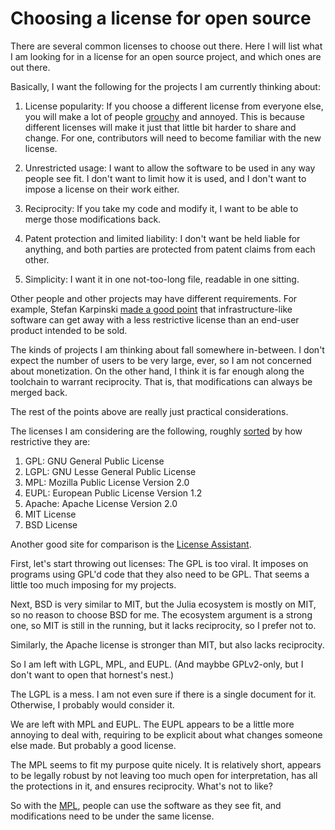 # Choosing a license for open source

There are several common licenses to choose out there. Here I will list what I
am looking for in a license for an open source project, and which ones are out
there.

Basically, I want the following for the projects I am currently thinking about:

 1. License popularity: If you choose a different license from everyone
    else, you will make a lot of people
    [grouchy](https://discourse.julialang.org/t/package-license/7109/4) and
    annoyed. This is because different licenses will make it just that
    little bit harder to share and change. For one, contributors will need
    to become familiar with the new license.

 2. Unrestricted usage: I want to allow the software to be used in any way
    people see fit. I don't want to limit how it is used, and I don't want
    to impose a license on their work either.

 3. Reciprocity: If you take my code and modify it, I want to be able to
    merge those modifications back.

 4. Patent protection and limited liability: I don't want be held liable for
    anything, and both parties are protected from patent claims from each
    other.

 5. Simplicity: I want it in one not-too-long file, readable in one sitting.

Other people and other projects may have different requirements. For example,
Stefan Karpinski [made a good
point](https://discourse.julialang.org/t/package-license/7109/15) that
infrastructure-like software can get away with a less restrictive license than
an end-user product intended to be sold.

The kinds of projects I am thinking about fall somewhere in-between. I don't
expect the number of users to be very large, ever, so I am not concerned about
monetization. On the other hand, I think it is far enough along the toolchain
to warrant reciprocity. That is, that modifications can always be merged back.

The rest of the points above are really just practical considerations.

The licenses I am considering are the following, roughly
[sorted](https://choosealicense.com/licenses/) by how restrictive they are:

 1. GPL: GNU General Public License
 3. LGPL: GNU Lesse General Public License
 4. MPL: Mozilla Public License Version 2.0
 5. EUPL: European Public License Version 1.2
 6. Apache: Apache License Version 2.0
 7. MIT License
 8. BSD License

Another good site for comparison is the [License
Assistant](https://joinup.ec.europa.eu/collection/eupl/joinup-licensing-assistant-jla).

First, let's start throwing out licenses: The GPL is too viral. It imposes on
programs using GPL'd code that they also need to be GPL. That seems a little
too much imposing for my projects.

Next, BSD is very similar to MIT, but the Julia ecosystem is mostly on MIT, so
no reason to choose BSD for me. The ecosystem argument is a strong one, so MIT
is still in the running, but it lacks reciprocity, so I prefer not to.

Similarly, the Apache license is stronger than MIT, but also lacks reciprocity.

So I am left with LGPL, MPL, and EUPL. (And maybbe GPLv2-only, but I don't want
to open that hornest's nest.)

The LGPL is a mess. I am not even sure if there is a single document for it.
Otherwise, I probably would consider it.

We are left with MPL and EUPL. The EUPL appears to be a little more annoying to
deal with, requiring to be explicit about what changes someone else made. But
probably a good license.

The MPL seems to fit my purpose quite nicely. It is relatively short, appears
to be legally robust by not leaving too much open for interpretation, has all
the protections in it, and ensures reciprocity. What's not to like?

So with the [MPL](https://www.mozilla.org/en-US/MPL/), people can use the
software as they see fit, and modifications need to be under the same license.
